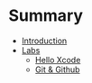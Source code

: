 # Summary

* [Introduction](README.md)
* [Labs](labs.md)
  * [Hello Xcode](labs/hello-xcode.md)
  * [Git & Github](labs/git-and-github.md)


